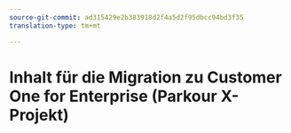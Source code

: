 ```yaml
---
source-git-commit: ad315429e2b383918d2f4a5d2f95dbcc94bd3f35
translation-type: tm+mt

---
```

# Inhalt für die Migration zu Customer One for Enterprise (Parkour X-Projekt)
